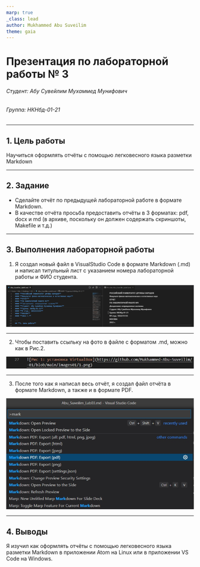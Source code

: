 ```yaml
---
marp: true
_class: lead
author: Mukhammed Abu Suveilim
theme: gaia
---
```

# Презентация по лабораторной работы № 3

###### Студент: Абу Сувейлим Мухаммед Мунифович
###### Группа: НКНбд-01-21
---
## 1. Цель работы

Научиться оформлять отчёты с помощью легковесного языка разметки Markdown

---

## 2. Задание

- Сделайте отчёт по предыдущей лабораторной работе в формате Markdown.
- В качестве отчёта просьба предоставить отчёты в 3 форматах: pdf, docx и md (в архиве, поскольку он должен содержать скриншоты, Makefile и т.д.)

---
## 3. Выполнения лабораторной работы

1) Я создал новый файл в VisualStudio Code в формате Markdown (.md) и написал титульный лист с указанием номера лабораторной работы и ФИО студента.

![Рис.1: файл в формате Markdown](https://github.com/Mukhammed-Abu-Suveilim/study_2021-2022_os-intro/blob/master/labs/lab03/report/image/21.jpg)

---
2) Чтобы поставить ссыльку на фото в файле с форматом .md, можно как в Рис.2.

![Рис.2: ссылька на фото](https://github.com/Mukhammed-Abu-Suveilim/study_2021-2022_os-intro/blob/master/labs/lab03/report/image/22.jpg)

---

3) После того как я написал весь отчёт, я создал файл отчёта в формате Markdown, а также и в формате PDF.

![Рис.3: .md в PDF](https://github.com/Mukhammed-Abu-Suveilim/study_2021-2022_os-intro/blob/master/labs/lab03/report/image/24.jpg)

---

## 4. Выводы

Я изучил как оформлять отчёты с помощью легковесного языка разметки Markdown в приложении Atom на Linux или в приложении VS Code на Windows.
